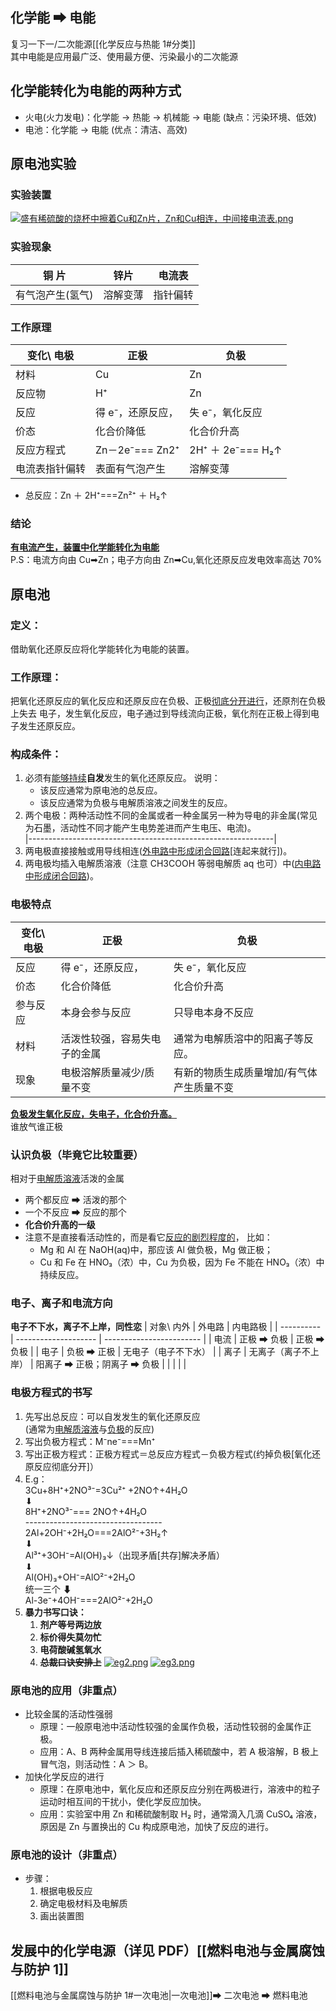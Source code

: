 ## 化学能 ➡ 电能

复习一下一/二次能源[[化学反应与热能 1#分类]]  
 其中电能是应用最广泛、使用最方便、污染最小的二次能源

## 化学能转化为电能的两种方式

- 火电(火力发电)：化学能 → 热能 → 机械能 → 电能 (缺点：污染环境、低效)
- 电池：化学能 → 电能 (优点：清洁、高效)

## 原电池实验

### 实验装置

[![盛有稀硫酸的烧杯中擦着Cu和Zn片，Zn和Cu相连，中间接电流表.png](https://pic.jitudisk.com/public/2022/01/28/5af4daf57e38f.png)](https://pic.jitudisk.com/public/2022/01/28/5af4daf57e38f.png)

### 实验现象

| 铜 片            | 锌片     | 电流表   |
| ---------------- | -------- | -------- |
| 有气泡产生(氢气) | 溶解变薄 | 指针偏转 |

### 工作原理

| 变化\ 电极     | 正极              | 负极              |
| -------------- | ----------------- | ----------------- |
| 材料           | Cu                | Zn                |
| 反应物         | H⁺                | Zn                |
| 反应           | 得 e⁻，还原反应， | 失 e⁻，氧化反应   |
| 价态           | 化合价降低        | 化合价升高        |
| 反应方程式     | Zn－2e⁻=== Zn2⁺   | 2H⁺ ＋ 2e⁻=== H₂↑ |
| 电流表指针偏转 | 表面有气泡产生    | 溶解变薄          |

- 总反应：Zn ＋ 2H⁺===Zn²⁺ ＋ H₂↑

### 结论

<u>**有电流产生，装置中化学能转化为电能**</u>  
P.S：电流方向由 Cu➡Zn；电子方向由 Zn➡Cu,氧化还原反应发电效率高达 70%

## 原电池

### 定义：

借助氧化还原反应将化学能转化为电能的装置。

### 工作原理：

把氧化还原反应的氧化反应和还原反应在负极、正极<u>彻底分开进行</u>，还原剂在负极上失去
电子，发生氧化反应，电子通过到导线流向正极，氧化剂在正极上得到电子发生还原反应。

### 构成条件：

1. 必须有<u>能够持续</u>**自发**发生的氧化还原反应。
   说明：
   - 该反应通常为原电池的总反应。
   - 该反应通常为负极与电解质溶液之间发生的反应。
2. 两个电极：两种活动性不同的金属或者一种金属另一种为导电的非金属(常见为石墨，活动性不同才能产生电势差进而产生电压、电流)。<br>
   |-------------------------------------------------------------|
3. 两电极直接接触或用导线相连(<u>外电路中形成闭合回路</u>[连起来就行])。
4. 两电极均插入电解质溶液（注意 CH3COOH 等弱电解质 aq 也可）中(<u>内电路中形成闭合回路</u>)。

### 电极特点

| 变化\ 电极 | 正极                         | 负极                                      |
| ---------- | ---------------------------- | ----------------------------------------- |
| 反应       | 得 e⁻，还原反应，            | 失 e⁻，氧化反应                           |
| 价态       | 化合价降低                   | 化合价升高                                |
| 参与反应   | 本身会参与反应               | 只导电本身不反应                          |
| 材料       | 活泼性较强，容易失电子的金属 | 通常为电解质溶中的阳离子等反应。          |
| 现象       | 电极溶解质量减少/质量不变    | 有新的物质生成质量增加/有气体产生质量不变 |

**<u>负极发生氧化反应，失电子，化合价升高。</u>**  
谁放气谁正极

### 认识负极（毕竟它比较重要）

相对于<u>电解质溶液</u>活泼的金属

- 两个都反应 ➡ 活泼的那个
- 一个不反应 ➡ 反应的那个
- **化合价升高的一级**
- 注意不是直接看活动性的，而是看它<u>反应的剧烈程度的</u>，
  比如：
  - Mg 和 Al 在 NaOH(aq)中，那应该 Al 做负极，Mg 做正极；
  - Cu 和 Fe 在 HNO₃（浓）中，Cu 为负极，因为 Fe 不能在 HNO₃（浓）中持续反应。

### 电子、离子和电流方向

**电子不下水，离子不上岸，同性恋**
| 对象\ 内外 | 外电路 | 内电路极 |
| ---------- | -------------------- | ------------------------ |
| 电流 | 正极 ➡ 负极 | 正极 ➡ 负极 |
| 电子 | 负极 ➡ 正极 | 无电子（电子不下水） |
| 离子 | 无离子（离子不上岸） | 阳离子 ➡ 正极；阴离子 ➡ 负极 |
| | | |

### 电极方程式的书写

1. 先写出总反应：可以自发发生的氧化还原反应<br>(通常为<u>电解质溶液</u>与<u>负极</u>的反应)
2. 写出负极方程式：M⁻ne⁻===Mn⁺
3. 写出正极方程式：正极方程式＝总反应方程式－负极方程式(约掉负极[氧化还原反应彻底分开]）
4. E.g：<br>3Cu+8H⁺+2NO³⁻=3Cu²⁺ +2NO↑+4H₂O<br> ⬇<br>8H⁺+2NO³⁻=== 2NO↑+4H₂O<br>----------------------------------<br>2Al+2OH⁻+2H₂O===2AlO²⁻+3H₂↑<br>⬇<br>Al³⁺+3OH⁻=Al(OH)₃↓（出现矛盾[共存]解决矛盾）<br>⬇<br>Al(OH)₃+OH⁻=AlO²⁻+2H₂O<br>统一三个 ⬇<br>Al-3e⁻+4OH⁻===2AlO²⁻+2H₂O
5. **暴力书写口诀：**
   1. **剂产等号两边放**
   2. **标价得失莫勿忙**
   3. **电荷酸碱氢氧水**
   4. **~~总裁口诀安排上~~**
      [![eg2.png](https://pic.jitudisk.com/public/2022/01/28/1444c838daedf.png)](https://pic.jitudisk.com/public/2022/01/28/1444c838daedf.png)
      [![eg3.png](https://pic.jitudisk.com/public/2022/01/28/3e5ab3e4900bb.png)](https://pic.jitudisk.com/public/2022/01/28/3e5ab3e4900bb.png)

### 原电池的应用（非重点）

- 比较金属的活动性强弱
  - 原理：一般原电池中活动性较强的金属作负极，活动性较弱的金属作正极。
  - 应用：A、B 两种金属用导线连接后插入稀硫酸中，若 A 极溶解，B 极上冒气泡，则活动性：A ＞ B。
- 加快化学反应的进行
  - 原理：在原电池中，氧化反应和还原反应分别在两极进行，溶液中的粒子运动时相互间的干扰小，使化学反应加快。
  - 应用：实验室中用 Zn 和稀硫酸制取 H₂ 时，通常滴入几滴 CuSO₄ 溶液，原因是 Zn 与置换出的 Cu 构成原电池，加快了反应的进行。

### 原电池的设计（非重点）

- 步骤：<br>
  1. 根据电极反应
  2. 确定电极材料及电解质
  3. 画出装置图

## 发展中的化学电源（详见 PDF）[[燃料电池与金属腐蚀与防护 1]]

[[燃料电池与金属腐蚀与防护 1#一次电池|一次电池]]➡ 二次电池 ➡ 燃料电池
